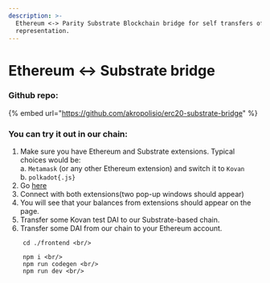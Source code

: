 ```yaml
---
description: >-
  Ethereum <-> Parity Substrate Blockchain bridge for self transfers of ERC20
  representation.
---
```


# Ethereum <-> Substrate bridge

### Github repo:

{% embed url="https://github.com/akropolisio/erc20-substrate-bridge" %}

### You can try it out in our chain: <a href="#you-can-try-it-out-in-our-chain" id="you-can-try-it-out-in-our-chain"></a>

1. Make sure you have Ethereum and Substrate extensions. Typical choices would be:\
   a. `Metamask` (or any other Ethereum extension) and switch it to `Kovan`\
   b. `polkadot{.js}`
2. Go [here](https://polkadai-bridge.akropolis.io)
3. Connect with both extensions(two pop-up windows should appear)
4. You will see that your balances from extensions should appear on the page.
5. Transfer some Kovan test DAI to our Substrate-based chain.
6. Transfer some DAI from our chain to your Ethereum account.

```
    cd ./frontend <br/>
```

```
    npm i <br/>
    npm run codegen <br/>
    npm run dev <br/> 
```
